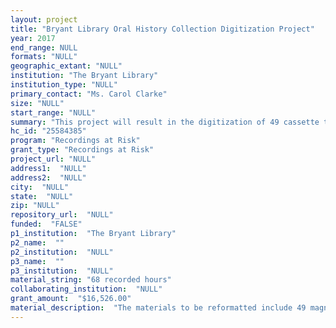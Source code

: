 ```yaml
--- 
layout: project 
title: "Bryant Library Oral History Collection Digitization Project"
year: 2017
end_range: NULL
formats: "NULL"
geographic_extant: "NULL"
institution: "The Bryant Library"
institution_type: "NULL"
primary_contact: "Ms. Carol Clarke"
size: "NULL"
start_range: "NULL"
summary: "This project will result in the digitization of 49 cassette tapes containing oral history interviews of Roslyn, New York residents recorded between 1965 and 1978. Containing the unique recollections of then-elderly residents, many whose families had lived and worked in Roslyn for generations, and members of Roslyn's small but longstanding African American community, the tapes include the words of “everyday men and women who can tell us about the way it used to be around here.” The words of historic preservationist Roger Gerry, whose efforts are visible in Roslyn’s historic district, and those of neighbors and friends of noted twentieth century author Christopher Morley, are also included. Digitization will allow these voices to be heard to the first time in over forty years. Comprehensive subject indexing and the creation of detailed descriptive metadata will make the content of these interviews discoverable and accessible to scholars, educators, and the general public."
hc_id: "25584385"
program: "Recordings at Risk"
grant_type: "Recordings at Risk"
project_url: "NULL"
address1:  "NULL"
address2:  "NULL"
city:  "NULL"
state:  "NULL"
zip: "NULL"
repository_url:  "NULL"
funded:  "FALSE"
p1_institution:  "The Bryant Library"
p2_name:  ""
p2_institution:  "NULL"
p3_name:  ""
p3_institution:  "NULL"
material_string: "68 recorded hours"
collaborating_institution:  "NULL"
grant_amount:  "$16,526.00"
material_description:  "The materials to be reformatted include 49 magnetic audio cassette tapes containing oral histories recorded between 1965 and 1976. The bulk were recorded between 1971 and 1974. With several exceptions, all tapes were recorded at the Bryant Library in Roslyn, New York by Bryant Library reference staff. The cassette tapes are currently stored in plastic cassette cases within archival boxes. Tapes are arranged alphabetically by surname of interviewee. The inventory, created for submission to NEDCC and available to Local History Collection and Reference Department staff, is currently the only descriptive tool for the material. Although the library is in possession of a cassette player, the cassette tapes, and the content contained on them, are inaccessible to the public due to their age and fragile physical condition."
---
```

